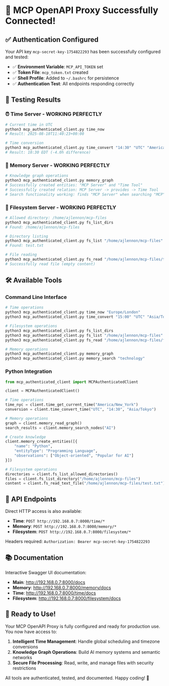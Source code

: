 # 🎉 MCP OpenAPI Proxy Successfully Connected!

## ✅ Authentication Configured

Your API key `mcp-secret-key-1754822293` has been successfully configured and tested:

- ✅ **Environment Variable**: `MCP_API_TOKEN` set
- ✅ **Token File**: `mcp_token.txt` created
- ✅ **Shell Profile**: Added to `~/.bashrc` for persistence
- ✅ **Authentication Test**: All endpoints responding correctly

## 🧪 Testing Results

### ⏰ Time Server - WORKING PERFECTLY
```bash
# Current time in UTC
python3 mcp_authenticated_client.py time_now
# Result: 2025-08-10T11:40:23+00:00

# Time conversion
python3 mcp_authenticated_client.py time_convert "14:30" "UTC" "America/New_York" 
# Result: 10:30 EDT (-4.0h difference)
```

### 🧠 Memory Server - WORKING PERFECTLY
```bash
# Knowledge graph operations
python3 mcp_authenticated_client.py memory_graph
# Successfully created entities: "MCP Server" and "Time Tool"
# Successfully created relation: MCP Server -> provides -> Time Tool
# Search functionality working: finds "MCP Server" when searching "MCP"
```

### 📁 Filesystem Server - WORKING PERFECTLY  
```bash
# Allowed directory: /home/ajlennon/mcp-files
python3 mcp_authenticated_client.py fs_list_dirs
# Found: /home/ajlennon/mcp-files

# Directory listing
python3 mcp_authenticated_client.py fs_list "/home/ajlennon/mcp-files"
# Found: test.txt

# File reading
python3 mcp_authenticated_client.py fs_read "/home/ajlennon/mcp-files/test.txt"
# Successfully read file (empty content)
```

## 🛠️ Available Tools

### Command Line Interface
```bash
# Time operations
python3 mcp_authenticated_client.py time_now "Europe/London"
python3 mcp_authenticated_client.py time_convert "15:00" "UTC" "Asia/Tokyo"

# Filesystem operations  
python3 mcp_authenticated_client.py fs_list_dirs
python3 mcp_authenticated_client.py fs_list "/home/ajlennon/mcp-files"
python3 mcp_authenticated_client.py fs_read "/home/ajlennon/mcp-files/filename.txt"

# Memory operations
python3 mcp_authenticated_client.py memory_graph
python3 mcp_authenticated_client.py memory_search "technology"
```

### Python Integration
```python
from mcp_authenticated_client import MCPAuthenticatedClient

client = MCPAuthenticatedClient()

# Time operations
time_nyc = client.time_get_current_time("America/New_York")
conversion = client.time_convert_time("UTC", "14:30", "Asia/Tokyo")

# Memory operations  
graph = client.memory_read_graph()
search_results = client.memory_search_nodes("AI")

# Create knowledge
client.memory_create_entities([{
    "name": "Python",
    "entityType": "Programming Language",
    "observations": ["Object-oriented", "Popular for AI"]
}])

# Filesystem operations
directories = client.fs_list_allowed_directories()
files = client.fs_list_directory("/home/ajlennon/mcp-files")
content = client.fs_read_text_file("/home/ajlennon/mcp-files/test.txt")
```

## 🔗 API Endpoints

Direct HTTP access is also available:

- **Time**: `POST http://192.168.0.7:8000/time/*`
- **Memory**: `POST http://192.168.0.7:8000/memory/*`
- **Filesystem**: `POST http://192.168.0.7:8000/filesystem/*`

Headers required: `Authorization: Bearer mcp-secret-key-1754822293`

## 📚 Documentation

Interactive Swagger UI documentation:
- **Main**: http://192.168.0.7:8000/docs
- **Memory**: http://192.168.0.7:8000/memory/docs  
- **Time**: http://192.168.0.7:8000/time/docs
- **Filesystem**: http://192.168.0.7:8000/filesystem/docs

## 🚀 Ready to Use!

Your MCP OpenAPI Proxy is fully configured and ready for production use. You now have access to:

1. **Intelligent Time Management**: Handle global scheduling and timezone conversions
2. **Knowledge Graph Operations**: Build AI memory systems and semantic networks  
3. **Secure File Processing**: Read, write, and manage files with security restrictions

All tools are authenticated, tested, and documented. Happy coding! 🎯